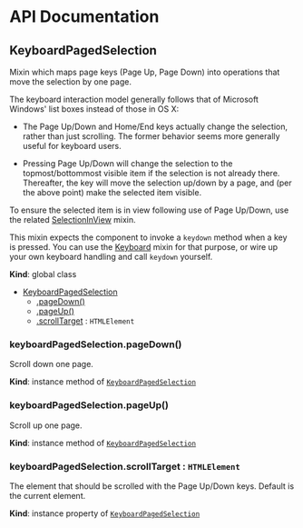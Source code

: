 # API Documentation
<a name="KeyboardPagedSelection"></a>
## KeyboardPagedSelection
Mixin which maps page keys (Page Up, Page Down) into operations that move
the selection by one page.

The keyboard interaction model generally follows that of Microsoft Windows'
list boxes instead of those in OS X:

* The Page Up/Down and Home/End keys actually change the selection, rather
  than just scrolling. The former behavior seems more generally useful for
  keyboard users.

* Pressing Page Up/Down will change the selection to the topmost/bottommost
  visible item if the selection is not already there. Thereafter, the key
  will move the selection up/down by a page, and (per the above point) make
  the selected item visible.

To ensure the selected item is in view following use of Page Up/Down, use
the related [SelectionInView](SelectionInView.md) mixin.

This mixin expects the component to invoke a `keydown` method when a key is
pressed. You can use the [Keyboard](Keyboard.md) mixin for that purpose, or
wire up your own keyboard handling and call `keydown` yourself.

  **Kind**: global class

* [KeyboardPagedSelection](#KeyboardPagedSelection)
    * [.pageDown()](#KeyboardPagedSelection+pageDown)
    * [.pageUp()](#KeyboardPagedSelection+pageUp)
    * [.scrollTarget](#KeyboardPagedSelection+scrollTarget) : <code>HTMLElement</code>

<a name="KeyboardPagedSelection+pageDown"></a>
### keyboardPagedSelection.pageDown()
Scroll down one page.

  **Kind**: instance method of <code>[KeyboardPagedSelection](#KeyboardPagedSelection)</code>
<a name="KeyboardPagedSelection+pageUp"></a>
### keyboardPagedSelection.pageUp()
Scroll up one page.

  **Kind**: instance method of <code>[KeyboardPagedSelection](#KeyboardPagedSelection)</code>
<a name="KeyboardPagedSelection+scrollTarget"></a>
### keyboardPagedSelection.scrollTarget : <code>HTMLElement</code>
The element that should be scrolled with the Page Up/Down keys.
Default is the current element.

  **Kind**: instance property of <code>[KeyboardPagedSelection](#KeyboardPagedSelection)</code>
